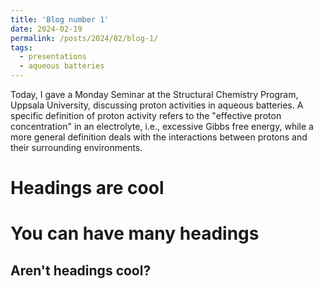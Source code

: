 ```yaml
---
title: 'Blog number 1'
date: 2024-02-19
permalink: /posts/2024/02/blog-1/
tags:
  - presentations
  - aqueous batteries
---
```


Today, I gave a Monday Seminar at the Structural Chemistry Program, Uppsala University, discussing proton activities in aqueous batteries. A specific definition of proton activity refers to the "effective proton concentration" in an electrolyte,  i.e., excessive Gibbs free energy, while a more general definition deals with the interactions between protons and their surrounding environments. 

Headings are cool
======

You can have many headings
======

Aren't headings cool?
------
